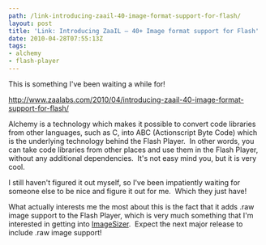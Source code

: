 ```yaml
---
path: /link-introducing-zaail-40-image-format-support-for-flash/
layout: post
title: 'Link: Introducing ZaaIL – 40+ Image format support for Flash'
date: 2010-04-28T07:55:13Z
tags:
- alchemy
- flash-player
---
```


This is something I've been waiting a while for!

<a href="http://www.zaalabs.com/2010/04/introducing-zaail-40-image-format-support-for-flash/" target="_blank">http://www.zaalabs.com/2010/04/introducing-zaail-40-image-format-support-for-flash/</a>

Alchemy is a technology which makes it possible to convert code libraries from other languages, such as C, into ABC (Actionscript Byte Code) which is the underlying technology behind the Flash Player.  In other words, you can take code libraries from other places and use them in the Flash Player, without any additional dependencies.  It's not easy mind you, but it is very cool.

I still haven't figured it out myself, so I've been impatiently waiting for someone else to be nice and figure it out for me.  Which they just have!

What actually interests me the most about this is the fact that it adds .raw image support to the Flash Player, which is very much something that I'm interested in getting into <a href="/imagesizer" target="_self">ImageSizer</a>.  Expect the next major release to include .raw image support!